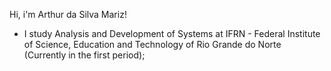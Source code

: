 Hi, i'm Arthur da Silva Mariz!

- I study Analysis and Development of Systems at IFRN - Federal Institute of Science, Education and Technology of Rio Grande do Norte (Currently in the first period);

